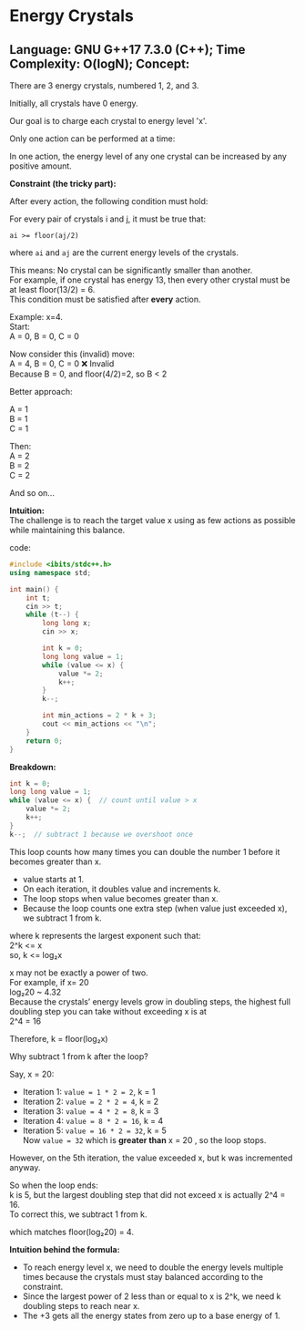 # Energy Crystals

## Language: GNU G++17 7.3.0 (C++); Time Complexity: O(logN); Concept: 

There are 3 energy crystals, numbered 1, 2, and 3.

Initially, all crystals have 0 energy.

Our goal is to charge each crystal to energy level 'x'.

Only one action can be performed at a time:

In one action, the energy level of any one crystal can be increased by any positive amount.

**Constraint (the tricky part):**

After every action, the following condition must hold:

For every pair of crystals i and j, it must be true that:

```cp
ai >= floor(aj/2)
```
where `ai` and `aj` are the current energy levels of the crystals.

This means:
No crystal can be significantly smaller than another.  
For example, if one crystal has energy 13, then every other crystal must be at least floor(13/2) = 6.  
This condition must be satisfied after **every** action.

Example: x=4.  
Start:  
A = 0, B = 0, C = 0

Now consider this (invalid) move:  
A = 4, B = 0, C = 0 ❌ Invalid  
Because B = 0, and floor(4/2)=2, so B < 2

Better approach:

A = 1  
B = 1  
C = 1

Then:  
A = 2  
B = 2  
C = 2 

And so on...

**Intuition:**  
The challenge is to reach the target value x using as few actions as possible while maintaining this balance.

code:
```cpp
#include <ibits/stdc++.h>
using namespace std;

int main() {
    int t;
    cin >> t;
    while (t--) {
        long long x;
        cin >> x;

        int k = 0;
        long long value = 1;
        while (value <= x) { 
            value *= 2;
            k++;
        }
        k--;  

        int min_actions = 2 * k + 3;
        cout << min_actions << "\n";
    }
    return 0;
}
```
**Breakdown:**
```cpp
int k = 0;
long long value = 1;
while (value <= x) {  // count until value > x
    value *= 2;
    k++;
}
k--;  // subtract 1 because we overshoot once
```
This loop counts how many times you can double the number 1 before it becomes greater than x.  
- value starts at 1.
- On each iteration, it doubles value and increments k.
- The loop stops when value becomes greater than x.  
- Because the loop counts one extra step (when value just exceeded x), we subtract 1 from k.

where k represents the largest exponent such that:  
2^k <= x  
so, k <= log₂x  

x may not be exactly a power of two.  
For example, if x= 20  
log₂20 ~ 4.32  
Because the crystals’ energy levels grow in doubling steps, the highest full doubling step you can take without exceeding x is at   
2^4 = 16

Therefore, k = floor(log₂x)

Why subtract 1 from k after the loop?

Say, x = 20:

- Iteration 1: `value = 1 * 2 = 2`, k = 1
- Iteration 2: `value = 2 * 2 = 4`, k = 2
- Iteration 3: `value = 4 * 2 = 8`, k = 3
- Iteration 4: `value = 8 * 2 = 16`, k = 4
- Iteration 5: `value = 16 * 2 = 32`, k = 5  
Now `value = 32` which is **greater than** x = 20 , so the loop stops.

However, on the 5th iteration, the value exceeded x, but k was incremented anyway.

So when the loop ends:  
k is 5, but the largest doubling step that did not exceed x is actually 2^4 = 16.  
To correct this, we subtract 1 from k.  

which matches floor(log₂20) = 4.  

**Intuition behind the formula:**

- To reach energy level x, we need to double the energy levels multiple times because the crystals must stay balanced according to the constraint.
- Since the largest power of 2 less than or equal to x is 2^k, we need k doubling steps to reach near x.
- The +3 gets all the energy states from zero up to a base energy of 1.

